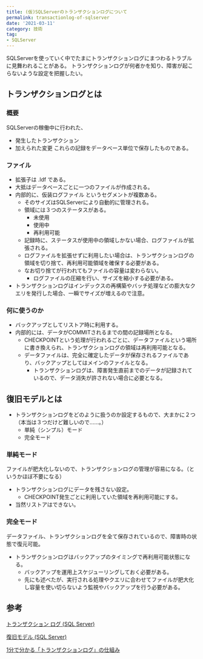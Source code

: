 ```yaml
---
title: (仮)SQLServerのトランザクションログについて
permalink: transactionlog-of-sqlserver
date: '2021-03-11'
category: 技術
tag:
- SQLServer
---
```


SQLServerを使っていく中でたまにトランザクションログにまつわるトラブルに見舞われることがある。
トランザクションログが何者かを知り、障害が起こらないような設定を把握したい。

## トランザクションログとは

### 概要

SQLServerの稼働中に行われた、
- 発生したトランザクション
- 加えられた変更
これらの記録をデータベース単位で保存したものである。

### ファイル

- 拡張子は .ldf である。
- 大抵はデータベースごとに一つのファイルが作成される。
- 内部的に、仮装ログファイル というセグメントが複数ある。
  - そのサイズはSQLServerにより自動的に管理される。
  - 領域には３つのステータスがある。
    - 未使用
    - 使用中
    - 再利用可能
  - 記録時に、ステータスが使用中の領域しかない場合、ログファイルが拡張される。
  - ログファイルを拡張せずに利用したい場合は、トランザクションログの領域を切り捨て、再利用可能領域を確保する必要がある。
  - なお切り捨てが行われてもファイルの容量は変わらない。
    - ログファイルの圧縮を行い、サイズを縮小する必要がある。
- トランザクションログはインデックスの再構築やバッチ処理などの膨大なクエリを発行した場合、一瞬でサイズが増えるので注意。
### 何に使うのか

- バックアップとしてリストア時に利用する。
- 内部的には、データがCOMMITされるまでの間の記録場所となる。
  - CHECKPOINTという処理が行われるごとに、データファイルという場所に書き換えられ、トランザクションログの領域は再利用可能となる。
  - データファイルは、完全に確定したデータが保存されるファイルであり、バックアップとしてはメインのファイルとなる。
    - トランザクションログは、障害発生直前までのデータが記録されているので、データ消失が許されない場合に必要となる。

## 復旧モデルとは

- トランザクションログをどのように扱うのか設定するもので、大まかに２つ（本当は３つだけど難しいので……。）
  - 単純（シンプル）モード
  - 完全モード

### 単純モード

ファイルが肥大化しないので、トランザクションログの管理が容易になる。（というかほぼ不要になる）

- トランザクションログにデータを残さない設定。
  - CHECKPOINT発生ごとに利用していた領域を再利用可能にする。
- 当然リストアはできない。

### 完全モード

データファイル、トランザクションログを全て保存されているので、障害時の状態で復元可能。

- トランザクションログはバックアップのタイミングで再利用可能状態になる。
  - バックアップを運用上スケジューリングしておく必要がある。
  - 先にも述べたが、実行される処理やクエリに合わせてファイルが肥大化し容量を使い切らないよう監視やバックアップを行う必要がある。


## 参考

[トランザクション ログ (SQL Server)](https://docs.microsoft.com/ja-jp/sql/relational-databases/logs/the-transaction-log-sql-server?view=sql-server-ver15)

[復旧モデル (SQL Server)](https://docs.microsoft.com/ja-jp/sql/relational-databases/backup-restore/recovery-models-sql-server?view=sql-server-ver15)

[1分で分かる「トランザクションログ」の仕組み](https://www.atmarkit.co.jp/ait/articles/1610/31/news016.html)
